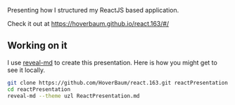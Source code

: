 Presenting how I structured my ReactJS based application.

Check it out at https://hoverbaum.github.io/react.163/#/

## Working on it

I use [reveal-md](https://github.com/webpro/reveal-md) to create this presentation. Here is how you might get to see it locally.

```bash
git clone https://github.com/HoverBaum/react.163.git reactPresentation
cd reactPresentation
reveal-md --theme uzl ReactPresentation.md
```
